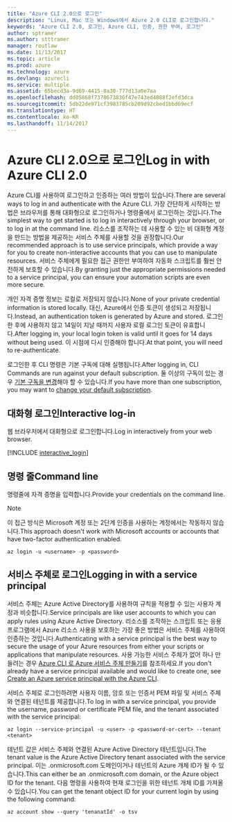 ```yaml
---
title: "Azure CLI 2.0으로 로그인"
description: "Linux, Mac 또는 Windows에서 Azure 2.0 CLI로 로그인합니다."
keywords: "Azure CLI 2.0, 로그인, Azure CLI, 인증, 권한 부여, 로그인"
author: sptramer
ms.author: stttramer
manager: routlaw
ms.date: 11/13/2017
ms.topic: article
ms.prod: azure
ms.technology: azure
ms.devlang: azurecli
ms.service: multiple
ms.assetid: 65becd3a-9d69-4415-8a30-777d13a0e7aa
ms.openlocfilehash: dd05868f7378673836f47e743ed4088f2efd3dca
ms.sourcegitcommit: 5db22de971cf3983785cb209d92cbed1bbd69ecf
ms.translationtype: HT
ms.contentlocale: ko-KR
ms.lasthandoff: 11/14/2017
---
```

# <a name="log-in-with-azure-cli-20"></a><span data-ttu-id="49214-104">Azure CLI 2.0으로 로그인</span><span class="sxs-lookup"><span data-stu-id="49214-104">Log in with Azure CLI 2.0</span></span>

<span data-ttu-id="49214-105">Azure CLI를 사용하여 로그인하고 인증하는 여러 방법이 있습니다.</span><span class="sxs-lookup"><span data-stu-id="49214-105">There are several ways to log in and authenticate with the Azure CLI.</span></span> <span data-ttu-id="49214-106">가장 간단하게 시작하는 방법은 브라우저를 통해 대화형으로 로그인하거나 명령줄에서 로그인하는 것입니다.</span><span class="sxs-lookup"><span data-stu-id="49214-106">The simplest way to get started is to log in interactively through your browser, or to log in at the command line.</span></span> <span data-ttu-id="49214-107">리소스를 조작하는 데 사용할 수 있는 비 대화형 계정을 만드는 방법을 제공하는 서비스 주체를 사용할 것을 권장합니다.</span><span class="sxs-lookup"><span data-stu-id="49214-107">Our recommended approach is to use service principals, which provide a way for you to create non-interactive accounts that you can use to manipulate resources.</span></span> <span data-ttu-id="49214-108">서비스 주체에게 필요한 접근 권한만 부여하여 자동화 스크립트를 훨씬 안전하게 보호할 수 있습니다.</span><span class="sxs-lookup"><span data-stu-id="49214-108">By granting just the appropriate permissions needed to a service principal, you can ensure your automation scripts are even more secure.</span></span> 

<span data-ttu-id="49214-109">개인 자격 증명 정보는 로컬로 저장되지 않습니다.</span><span class="sxs-lookup"><span data-stu-id="49214-109">None of your private credential information is stored locally.</span></span> <span data-ttu-id="49214-110">대신, Azure에서 인증 토큰이 생성되고 저장됩니다.</span><span class="sxs-lookup"><span data-stu-id="49214-110">Instead, an authentication token is generated by Azure and stored.</span></span> <span data-ttu-id="49214-111">로그인한 후에 사용하지 않고 14일이 지날 때까지 사용자 로컬 로그인 토큰이 유효합니다.</span><span class="sxs-lookup"><span data-stu-id="49214-111">After logging in, your local login token is valid until it goes for 14 days without being used.</span></span> <span data-ttu-id="49214-112">이 시점에 다시 인증해야 합니다.</span><span class="sxs-lookup"><span data-stu-id="49214-112">At that point, you will need to re-authenticate.</span></span>

<span data-ttu-id="49214-113">로그인한 후 CLI 명령은 기본 구독에 대해 실행됩니다.</span><span class="sxs-lookup"><span data-stu-id="49214-113">After logging in, CLI Commands are run against your default subscription.</span></span> <span data-ttu-id="49214-114">둘 이상의 구독이 있는 경우 [기본 구독을 변경](manage-azure-subscriptions-azure-cli.md)해야 할 수 있습니다.</span><span class="sxs-lookup"><span data-stu-id="49214-114">If you have more than one subscription, you may want to [change your default subscription](manage-azure-subscriptions-azure-cli.md).</span></span>

## <a name="interactive-log-in"></a><span data-ttu-id="49214-115">대화형 로그인</span><span class="sxs-lookup"><span data-stu-id="49214-115">Interactive log-in</span></span>

<span data-ttu-id="49214-116">웹 브라우저에서 대화형으로 로그인합니다.</span><span class="sxs-lookup"><span data-stu-id="49214-116">Log in interactively from your web browser.</span></span>

[!INCLUDE [interactive_login](includes/interactive-login.md)]

## <a name="command-line"></a><span data-ttu-id="49214-117">명령 줄</span><span class="sxs-lookup"><span data-stu-id="49214-117">Command line</span></span>

<span data-ttu-id="49214-118">명령줄에 자격 증명을 입력합니다.</span><span class="sxs-lookup"><span data-stu-id="49214-118">Provide your credentials on the command line.</span></span>

> [!Note]
> <span data-ttu-id="49214-119">이 접근 방식은 Microsoft 계정 또는 2단계 인증을 사용하는 계정에서는 작동하지 않습니다.</span><span class="sxs-lookup"><span data-stu-id="49214-119">This approach doesn't work with Microsoft accounts or accounts that have two-factor authentication enabled.</span></span>

```azurecli-interactive
az login -u <username> -p <password>
```

## <a name="logging-in-with-a-service-principal"></a><span data-ttu-id="49214-120">서비스 주체로 로그인</span><span class="sxs-lookup"><span data-stu-id="49214-120">Logging in with a service principal</span></span>

<span data-ttu-id="49214-121">서비스 주체는 Azure Active Directory를 사용하여 규칙을 적용할 수 있는 사용자 계정과 비슷합니다.</span><span class="sxs-lookup"><span data-stu-id="49214-121">Service principals are like user accounts to which you can apply rules using Azure Active Directory.</span></span>
<span data-ttu-id="49214-122">리소스를 조작하는 스크립트 또는 응용 프로그램에서 Azure 리소스 사용을 보호하는 가장 좋은 방법은 서비스 주체를 사용하여 인증하는 것입니다.</span><span class="sxs-lookup"><span data-stu-id="49214-122">Authenticating with a service principal is the best way to secure the usage of your Azure resources from either your scripts or applications that manipulate resources.</span></span> <span data-ttu-id="49214-123">사용 가능한 서비스 주체가 없어 하나 만들려는 경우 [Azure CLI 로 Azure 서비스 주체 만들기](create-an-azure-service-principal-azure-cli.md)를 참조하세요.</span><span class="sxs-lookup"><span data-stu-id="49214-123">If you don't already have a service principal available and would like to create one, see [Create an Azure service principal with the Azure CLI](create-an-azure-service-principal-azure-cli.md).</span></span>

<span data-ttu-id="49214-124">서비스 주체로 로그인하려면 사용자 이름, 암호 또는 인증서 PEM 파일 및 서비스 주체와 연결된 테넌트를 제공합니다.</span><span class="sxs-lookup"><span data-stu-id="49214-124">To log in with a service principal, you provide the username, password or certificate PEM file, and the tenant associated with the service principal:</span></span>

```azurecli-interactive
az login --service-principal -u <user> -p <password-or-cert> --tenant <tenant>
```

<span data-ttu-id="49214-125">테넌트 값은 서비스 주체와 연결된 Azure Active Directory 테넌트입니다.</span><span class="sxs-lookup"><span data-stu-id="49214-125">The tenant value is the Azure Active Directory tenant associated with the service principal.</span></span> <span data-ttu-id="49214-126">이는 .onmicrosoft.com 도메인이거나 테넌트의 Azure 개체 ID가 될 수 있습니다.</span><span class="sxs-lookup"><span data-stu-id="49214-126">This can either be an .onmicrosoft.com domain, or the Azure object ID for the tenant.</span></span>
<span data-ttu-id="49214-127">다음 명령을 사용하여 현재 로그인을 위한 테넌트 개체 ID를 가져올 수 있습니다.</span><span class="sxs-lookup"><span data-stu-id="49214-127">You can get the tenant object ID for your current login by using the following command:</span></span>

```azurecli
az account show --query 'tenanatId' -o tsv
```

